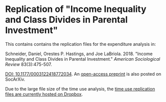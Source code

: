 # Replication of "Income Inequality and Class Divides in Parental Investment"

This contains contains the replication files for the expenditure analysis in:

Schneider, Daniel, Orestes P. Hastings, and Joe LaBriola. 2018. "Income Inequality and Class Divides in Parental Investment." *American Sociological Review* 83(3):475-507.

[DOI: 10.1177/0003122418772034](https://doi.org/10.1177/0003122418772034). An [open-access preprint](https://osf.io/7gjdc/) is also posted on SocArXiv.

Due to the large file size of the time use analysis, the [time use replication files are currently hosted on Dropbox](https://www.dropbox.com/sh/e79e37s97d01dnp/AABniskIQhQp0KgvnYBenQ2Oa?dl=0).
